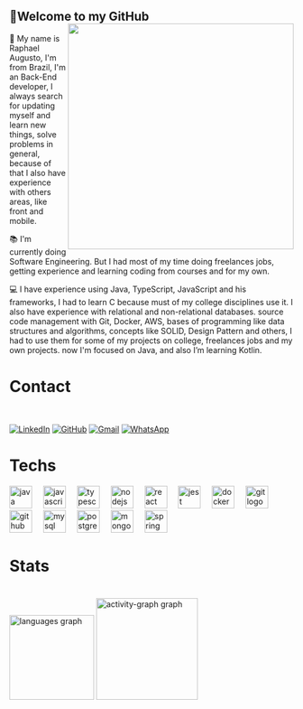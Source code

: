 



## 👋Welcome to my GitHub <img align="right" width="400" src="https://i2.wp.com/allhtaccess.info/wp-content/uploads/2018/03/programming.gif?fit=1281%2C716&ssl=1" />

💬 My name is Raphael Augusto, I'm from Brazil, I'm an Back-End developer, I always search for updating myself and learn new things, solve problems in general, because of that I also have experience with others areas, like front and mobile.

📚 I'm currently doing Software Engineering. But I had most of my time doing freelances jobs, getting experience and learning coding from courses and for my own.

💻 I have experience using Java, TypeScript, JavaScript and his frameworks, I had to learn C because must of my college disciplines use it. I also have experience with relational and non-relational databases. source code management with Git, Docker, AWS, bases of programming like data structures and algorithms, concepts like SOLID, Design Pattern and others, I had to use them for some of my projects on college, freelances jobs and my own projects. now I'm focused on Java, and also I’m learning Kotlin.

 

 # Contact

<br>

[![LinkedIn](https://img.shields.io/badge/LinkedIn-000?style=for-the-badge&logo=linkedin&logoColor=0E76A8)](https://www.linkedin.com/in/raphael-augusto/)
[![GitHub](https://img.shields.io/badge/GitHub-100000?style=for-the-badge&logo=github&logoColor=white)](https://github.com/raphaelaugustb)
[![Gmail](https://img.shields.io/badge/Gmail-333333?style=for-the-badge&logo=gmail&logoColor=red)](mailto:devtravassosraphael12@gmail.com)
[![WhatsApp](https://img.shields.io/badge/WhatsApp-25D366?style=for-the-badge&logo=whatsapp&logoColor=white)](https://wa.me/5524998843623)

# Techs

<div align="left">
  <img src="https://cdn.jsdelivr.net/gh/devicons/devicon/icons/java/java-original.svg" height="40" alt="java logo"  />
  <img width="12" />
  <img src="https://cdn.jsdelivr.net/gh/devicons/devicon/icons/javascript/javascript-plain.svg" height="40" alt="javascript logo"  />
  <img width="12" />
  <img src="https://cdn.jsdelivr.net/gh/devicons/devicon/icons/typescript/typescript-plain.svg" height="40" alt="typescript logo"  />
  <img width="12" />
  <img src="https://cdn.jsdelivr.net/gh/devicons/devicon/icons/nodejs/nodejs-original.svg" height="40" alt="nodejs logo"  />
  <img width="12" />
  <img src="https://cdn.jsdelivr.net/gh/devicons/devicon/icons/react/react-original.svg" height="40" alt="react logo"  />
  <img width="12" />
  <img src="https://cdn.jsdelivr.net/gh/devicons/devicon/icons/jest/jest-plain.svg" height="40" alt="jest logo"  />
  <img width="12" />
  <img src="https://cdn.jsdelivr.net/gh/devicons/devicon/icons/docker/docker-original.svg" height="40" alt="docker logo"  />
  <img width="12" />
  <img src="https://cdn.jsdelivr.net/gh/devicons/devicon/icons/git/git-original.svg" height="40" alt="git logo"  />
  <img width="12" />
  <img src="https://cdn.jsdelivr.net/gh/devicons/devicon/icons/github/github-original.svg" height="40" alt="github logo"  />
  <img width="12" />
  <img src="https://cdn.jsdelivr.net/gh/devicons/devicon/icons/mysql/mysql-original.svg" height="40" alt="mysql logo"  />
  <img width="12" />
  <img src="https://cdn.jsdelivr.net/gh/devicons/devicon/icons/postgresql/postgresql-original.svg" height="40" alt="postgresql logo"  />
  <img width="12" />
  <img src="https://cdn.jsdelivr.net/gh/devicons/devicon/icons/mongodb/mongodb-original.svg" height="40" alt="mongodb logo"  />
  <img width="12" />
  <img src="https://cdn.jsdelivr.net/gh/devicons/devicon/icons/spring/spring-original.svg" height="40" alt="spring logo"  />
</div>

# Stats
###

<br clear="both">
<div align="left">
  <img src="https://github-readme-stats.vercel.app/api/top-langs?username=raphaelaugustb&locale=en&hide_title=false&layout=compact&card_width=320&langs_count=5&theme=github_dark&hide_border=false&order=2" height="150" alt="languages graph"  />
  <img src="https://github-readme-activity-graph.vercel.app/graph?username=raphaelaugustb&radius=16&theme=github-dark&area=true&order=5" height="180" alt="activity-graph graph"  />
</div>


###
